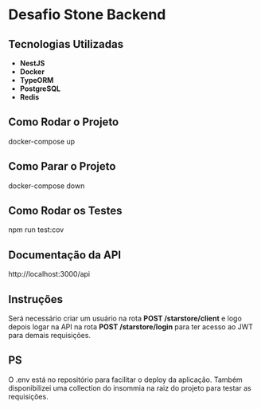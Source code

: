 # Desafio Stone Backend

## Tecnologias Utilizadas

- **NestJS**
- **Docker**
- **TypeORM**
- **PostgreSQL**
- **Redis**

## Como Rodar o Projeto

docker-compose up

## Como Parar o Projeto

docker-compose down

## Como Rodar os Testes

npm run test:cov

## Documentação da API

http://localhost:3000/api

## Instruções

Será necessário criar um usuário na rota **POST /starstore/client** e logo depois logar na API na rota **POST /starstore/login** para ter acesso ao JWT para demais requisições.

## PS

O .env está no repositório para facilitar o deploy da aplicação.
Também disponibilizei uma collection do insommia na raiz do projeto para testar as requisições.
